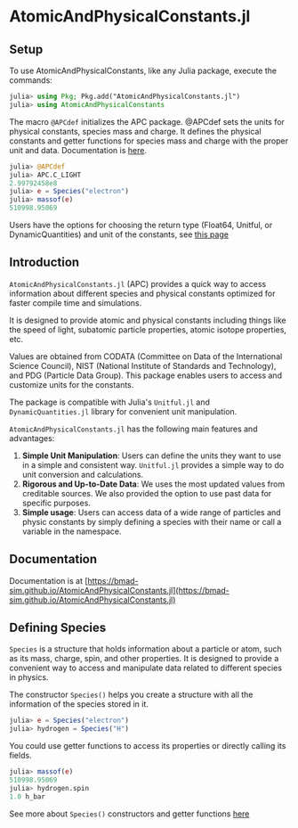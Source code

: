 # AtomicAndPhysicalConstants.jl

## Setup

To use AtomicAndPhysicalConstants, like any Julia package, execute the commands:
```julia
julia> using Pkg; Pkg.add("AtomicAndPhysicalConstants.jl")
julia> using AtomicAndPhysicalConstants
```

The macro `@APCdef` initializes the APC package.
@APCdef sets the units for physical constants, species mass and charge. It defines the physical constants and getter functions for species mass and charge with the proper unit and data. Documentation is  [here](https://bmad-sim.github.io/AtomicAndPhysicalConstants.jl/stable/units/).

```julia
julia> @APCdef
julia> APC.C_LIGHT
2.99792458e8
julia> e = Species("electron")
julia> massof(e)
510998.95069
```

Users have the options for choosing the return type (Float64, Unitful, or DynamicQuantities) and unit of the constants, see [this page](https://bmad-sim.github.io/AtomicAndPhysicalConstants.jl/stable/units/)

## Introduction

`AtomicAndPhysicalConstants.jl` (APC) provides a quick way to access information about different species and physical constants optimized for faster compile time and simulations.

It is designed to provide atomic and physical constants including things like the speed of light, subatomic particle properties, atomic isotope properties, etc. 

Values are obtained from CODATA (Committee on Data of the International Science Council), NIST (National Institute of Standards and Technology), and PDG (Particle Data Group). This package enables users to access and customize units for the constants. 

The package is compatible with Julia's `Unitful.jl` and `DynamicQuantities.jl` library for convenient unit manipulation.

`AtomicAndPhysicalConstants.jl` has the following main features and advantages:

1. **Simple Unit Manipulation**: Users can define the units they want to use in a simple and consistent way. `Unitful.jl` provides a simple way to do unit conversion and calculations.
2. **Rigorous and Up-to-Date Data**: We uses the most updated values from creditable sources. We also provided the option to use past data for specific purposes.
3. **Simple usage**: Users can access data of a wide range of particles and physic constants by simply defining a species with their name or call a variable in the namespace. 

## Documentation

Documentation is at 
[https://bmad-sim.github.io/AtomicAndPhysicalConstants.jl](https://bmad-sim.github.io/AtomicAndPhysicalConstants.jl)


## Defining Species

`Species` is a structure that holds information about a particle or atom, such as its mass, charge, spin, and other properties. It is designed to provide a convenient way to access and manipulate data related to different species in physics.

The constructor `Species()` helps you create a structure with all the information of the species stored in it.

```julia
julia> e = Species("electron")
julia> hydrogen = Species("H")
```

You could use getter functions to access its properties or directly calling its fields. 

```julia
julia> massof(e)
510998.95069
julia> hydrogen.spin
1.0 h_bar
```

See more about `Species()` constructors and getter functions [here](https://bmad-sim.github.io/AtomicAndPhysicalConstants.jl/stable/species/)